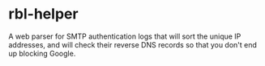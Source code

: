 # rbl-helper
A web parser for SMTP authentication logs that will sort the unique IP addresses, and will check their reverse DNS records so that you don't end up blocking Google.
